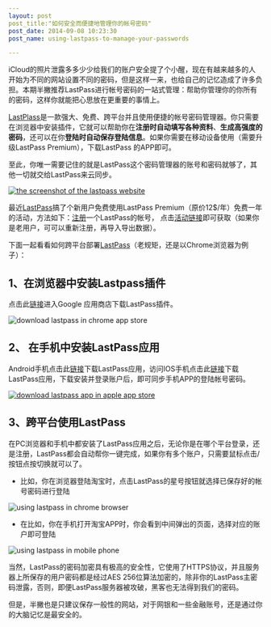 ```yaml
---
layout: post
post_title:"如何安全而便捷地管理你的帐号密码"
post_date: 2014-09-08 10:23:30
post_name: using-lastpass-to-manage-your-passwords

---
```




iCloud的照片泄露多多少少给我们的账户安全提了个小醒，现在有越来越多的人开始为不同的网站设置不同的密码，但是这样一来，也给自己的记忆造成了许多负担。本期半撇推荐LastPass进行帐号密码的一站式管理：帮助你管理你的你所有的密码，这样你就能把心思放在更重要的事情上。

[LastPlass](https://lastpass.com/)是一款强大、免费、跨平台并且使用便捷的帐号密码管理器。你只需要在浏览器中安装插件，它就可以帮助你在**注册时自动填写各种资料**、**生成高强度的密码**，还可以在你**登陆时自动保存登陆信息**。如果你需要在移动设备使用（需要升级LastPass Premium），下载LastPass 的APP即可。

至此，你唯一需要记住的就是LastPass这个密码管理器的账号和密码就够了，其他一切就交给LastPass来云同步。

[![the screenshot of the lastpass website](http://7arnhx.com1.z0.glb.clouddn.com/wp-content/uploads/2014/09/the-screenshot-of-the-lastpass-website-600x304.jpg)](http://7arnhx.com1.z0.glb.clouddn.com/wp-content/uploads/2014/09/the-screenshot-of-the-lastpass-website.jpg)

最近[LastPass](https://lastpass.com/)搞了个新用户免费使用LastPass Premium（原价12$/年）免费一年的活动，方法如下：[注册](https://lastpass.com/create_account.php?fromloginpage=1)一个LastPass的帐号， 点击[活动链接](https://lastpass.com/promo.php?n=AppSumo&amp;h=5395864c42a0ae0fe571f914852e9dd2bc5b5b218e9d15bee277029d8d0a81c5)即可获取（如果你是老用户，可可以重新注册，再导入导出数据）。

下面一起看看如何跨平台部署[LastPass](https://lastpass.com/)（老规矩，还是以Chrome浏览器为例子）：

## 1、在浏览器中安装Lastpass插件

点击此[链接](https://chrome.google.com/webstore/detail/lastpass-free-password-ma/hdokiejnpimakedhajhdlcegeplioahd?utm_source=chrome-ntp-icon)进入Google 应用商店下载LastPass插件。

![download lastpass in chrome app store](http://7arnhx.com1.z0.glb.clouddn.com/wp-content/uploads/2014/09/download-lastpass-in-chrome-app-store-600x278.jpg)

## 2、 在手机中安装LastPass应用

Android手机点击此[链接](https://play.google.com/store/apps/details?id=com.lastpass.lpandroid&amp;hl=en)下载LastPass应用，访问IOS手机点击此[链接](https://itunes.apple.com/app/id324613447)下载LastPass应用，下载安装并登录账户后，即可同步手机APP的登陆帐号密码。

[![download lastpass app in apple app store](http://7arnhx.com1.z0.glb.clouddn.com/wp-content/uploads/2014/09/download-lastpass-app-in-apple-app-store-600x257.jpg)](http://7arnhx.com1.z0.glb.clouddn.com/wp-content/uploads/2014/09/download-lastpass-app-in-apple-app-store.jpg)

## 3、跨平台使用LastPass

在PC浏览器和手机中都安装了LastPass应用之后，无论你是在哪个平台登录，还是注册，LastPass都会自动帮你一键完成，如果你有多个账户，只需要鼠标点击/按钮点按切换就可以了。

*   比如，你在浏览器登陆淘宝时，点击LastPass的星号按钮就选择已保存好的帐号密码进行登陆

![using lastpass in chrome browser](http://7arnhx.com1.z0.glb.clouddn.com/wp-content/uploads/2014/09/using-lastpass-in-chrome-browser-600x287.jpg)

*   在比如，你在手机打开淘宝APP时，你会看到中间弹出的页面，选择对应的账户即可登陆

![using lastpass in mobile phone](http://7arnhx.com1.z0.glb.clouddn.com/wp-content/uploads/2014/09/using-lastpass-in-mobile-phone-360x600.jpg)

当然，LastPass的密码加密具有极高的安全性，它使用了HTTPS协议，并且服务器上所保存的用户密码都是经过AES 256位算法加密的，除非你的LastPass主密码泄露，否则，即便LastPass服务器被攻破，黑客也无法得到我们的密码。

但是，半撇也是只建议保存一般性的网站，对于网银和一些金融账号，还是通过你的大脑记忆是最安全的。

